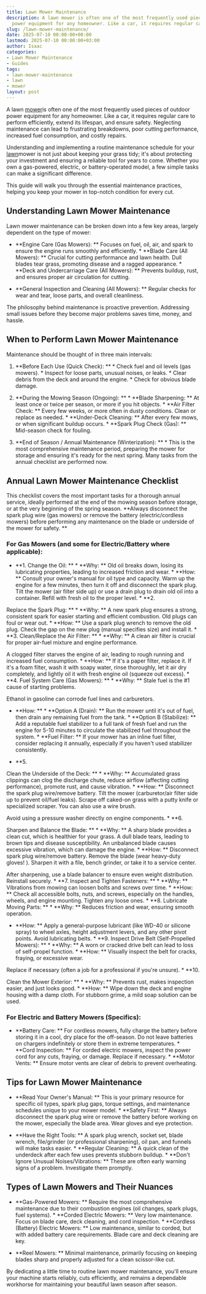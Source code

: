 ```yaml
---
title: Lawn Mower Maintenance
description: A lawn mower is often one of the most frequently used pieces of outdoor
  power equipment for any homeowner. Like a car, it requires regular care to perform...
slug: /lawn-mower-maintenance/
date: 2025-07-10 00:00:00+00:00
lastmod: 2025-07-10 00:00:00+03:00
author: Isaac
categories:
- Lawn Mower Maintenance
- Guides
tags:
- lawn-mower-maintenance
- lawn
- mower
layout: post
---
```

A lawn [mower](https://pestpolicy.com/how-to-change-a-lawn-mower-spark-plug/)is often one of the most frequently used pieces of outdoor power equipment for any homeowner. Like a car, it requires regular care to perform efficiently, extend its lifespan, and ensure safety. Neglecting maintenance can lead to frustrating breakdowns, poor cutting performance, increased fuel consumption, and costly repairs.

Understanding and implementing a routine maintenance schedule for your [lawn](https://pestpolicy.com/best-riding-lawn-mower-for-2-acres/)mower is not just about keeping your grass tidy; it's about protecting your investment and ensuring a reliable tool for years to come. Whether you own a gas-powered, electric, or battery-operated model, a few simple tasks can make a significant difference.

This guide will walk you through the essential maintenance practices, helping you keep your mower in top-notch condition for every cut.

##  Understanding Lawn Mower Maintenance

Lawn mower maintenance can be broken down into a few key areas, largely dependent on the type of mower:

* **Engine Care (Gas Mowers): ** Focuses on fuel, oil, air, and spark to ensure the engine runs smoothly and efficiently. * **Blade Care (All Mowers): ** Crucial for cutting performance and lawn health. Dull blades tear grass, promoting disease and a ragged appearance. * **Deck and Undercarriage Care (All Mowers): ** Prevents buildup, rust, and ensures proper air circulation for cutting.

* **General Inspection and Cleaning (All Mowers): ** Regular checks for wear and tear, loose parts, and overall cleanliness.

The philosophy behind maintenance is proactive prevention. Addressing small issues before they become major problems saves time, money, and hassle.

##  When to Perform Lawn Mower Maintenance

Maintenance should be thought of in three main intervals:

1. **Before Each Use (Quick Check): ** * Check fuel and oil levels (gas mowers). * Inspect for loose parts, unusual noises, or leaks. * Clear debris from the deck and around the engine. * Check for obvious blade damage.

2. **During the Mowing Season (Ongoing): ** * **Blade Sharpening: ** At least once or twice per season, or more if you hit objects. * **Air Filter Check: ** Every few weeks, or more often in dusty conditions. Clean or replace as needed. * **Under-Deck Cleaning: ** After every few mows, or when significant buildup occurs. * **Spark Plug Check (Gas): ** Mid-season check for fouling.

3. **End of Season / Annual Maintenance (Winterization): ** * This is the most comprehensive maintenance period, preparing the mower for storage and ensuring it's ready for the next spring. Many tasks from the annual checklist are performed now.

##  Annual Lawn Mower Maintenance Checklist

This checklist covers the most important tasks for a thorough annual service, ideally performed at the end of the mowing season before storage, or at the very beginning of the spring season. **Always disconnect the spark plug wire (gas mowers) or remove the battery (electric/cordless mowers) before performing any maintenance on the blade or underside of the mower for safety. **

###  For Gas Mowers (and some for Electric/Battery where applicable):

* **1. Change the Oil: ** * **Why: ** Old oil breaks down, losing its lubricating properties, leading to increased friction and wear. * **How: ** Consult your owner's manual for oil type and capacity. Warm up the engine for a few minutes, then turn it off and disconnect the spark plug. Tilt the mower (air filter side up) or use a drain plug to drain old oil into a container. Refill with fresh oil to the proper level. * **2.

Replace the Spark Plug: ** * **Why: ** A new spark plug ensures a strong, consistent spark for easier starting and efficient combustion. Old plugs can foul or wear out. * **How: ** Use a spark plug wrench to remove the old plug. Check the gap on the new plug (manual specifies size) and install it. * **3. Clean/Replace the Air Filter: ** * **Why: ** A clean air filter is crucial for proper air-fuel mixture and engine performance.

A clogged filter starves the engine of air, leading to rough running and increased fuel consumption. * **How: ** If it's a paper filter, replace it. If it's a foam filter, wash it with soapy water, rinse thoroughly, let it air dry completely, and lightly oil it with fresh engine oil (squeeze out excess). * **4. Fuel System Care (Gas Mowers): ** * **Why: ** Stale fuel is the #1 cause of starting problems.

Ethanol in gasoline can corrode fuel lines and carburetors.

* **How: ** * **Option A (Drain): ** Run the mower until it's out of fuel, then drain any remaining fuel from the tank. * **Option B (Stabilize): ** Add a reputable fuel stabilizer to a full tank of fresh fuel and run the engine for 5-10 minutes to circulate the stabilized fuel throughout the system. * **Fuel Filter: ** If your mower has an inline fuel filter, consider replacing it annually, especially if you haven't used stabilizer consistently.

* **5.

Clean the Underside of the Deck: ** * **Why: ** Accumulated grass clippings can clog the discharge chute, reduce airflow (affecting cutting performance), promote rust, and cause vibration. * **How: ** Disconnect the spark plug wire/remove battery. Tilt the mower (carburetor/air filter side up to prevent oil/fuel leaks). Scrape off caked-on grass with a putty knife or specialized scraper. You can also use a wire brush.

Avoid using a pressure washer directly on engine components. * **6.

Sharpen and Balance the Blade: ** * **Why: ** A sharp blade provides a clean cut, which is healthier for your grass. A dull blade tears, leading to brown tips and disease susceptibility. An unbalanced blade causes excessive vibration, which can damage the engine. * **How: ** Disconnect spark plug wire/remove battery. Remove the blade (wear heavy-duty gloves! ). Sharpen it with a file, bench grinder, or take it to a service center.

After sharpening, use a blade balancer to ensure even weight distribution. Reinstall securely. * **7. Inspect and Tighten Fasteners: ** * **Why: ** Vibrations from mowing can loosen bolts and screws over time. * **How: ** Check all accessible bolts, nuts, and screws, especially on the handles, wheels, and engine mounting. Tighten any loose ones. * **8. Lubricate Moving Parts: ** * **Why: ** Reduces friction and wear, ensuring smooth operation.

* **How: ** Apply a general-purpose lubricant (like WD-40 or silicone spray) to wheel axles, height adjustment levers, and any other pivot points. Avoid lubricating belts. * **9. Inspect Drive Belt (Self-Propelled Mowers): ** * **Why: ** A worn or cracked drive belt can lead to loss of self-propel function. * **How: ** Visually inspect the belt for cracks, fraying, or excessive wear.

Replace if necessary (often a job for a professional if you're unsure). * **10.

Clean the Mower Exterior: ** * **Why: ** Prevents rust, makes inspection easier, and just looks good. * **How: ** Wipe down the deck and engine housing with a damp cloth. For stubborn grime, a mild soap solution can be used.

###  For Electric and Battery Mowers (Specifics):

* **Battery Care: ** For cordless mowers, fully charge the battery before storing it in a cool, dry place for the off-season. Do not leave batteries on chargers indefinitely or store them in extreme temperatures. * **Cord Inspection: ** For corded electric mowers, inspect the power cord for any cuts, fraying, or damage. Replace if necessary. * **Motor Vents: ** Ensure motor vents are clear of debris to prevent overheating.

##  Tips for Lawn Mower Maintenance

* **Read Your Owner's Manual: ** This is your primary resource for specific oil types, spark plug gaps, torque settings, and maintenance schedules unique to your mower model. * **Safety First: ** Always disconnect the spark plug wire or remove the battery before working on the mower, especially the blade area. Wear gloves and eye protection.

* **Have the Right Tools: ** A spark plug wrench, socket set, blade wrench, file/grinder (or professional sharpening), oil pan, and funnels will make tasks easier. * **Regular Cleaning: ** A quick clean of the underdeck after each few uses prevents stubborn buildup. * **Don't Ignore Unusual Noises/Vibrations: ** These are often early warning signs of a problem. Investigate them promptly.

##  Types of Lawn Mowers and Their Nuances

* **Gas-Powered Mowers: ** Require the most comprehensive maintenance due to their combustion engines (oil changes, spark plugs, fuel systems). * **Corded Electric Mowers: ** Very low maintenance. Focus on blade care, deck cleaning, and cord inspection. * **Cordless (Battery) Electric Mowers: ** Low maintenance, similar to corded, but with added battery care requirements. Blade care and deck cleaning are key.

* **Reel Mowers: ** Minimal maintenance, primarily focusing on keeping blades sharp and properly adjusted for a clean scissor-like cut.

By dedicating a little time to routine lawn mower maintenance, you'll ensure your machine starts reliably, cuts efficiently, and remains a dependable workhorse for maintaining your beautiful lawn season after season.